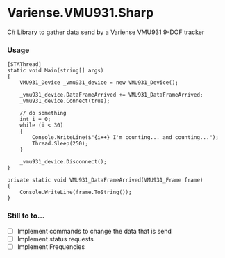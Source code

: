 # Variense.VMU931.Sharp
C# Library to gather data send by a Variense VMU931 9-DOF tracker

### Usage

```
[STAThread]
static void Main(string[] args)
{
    VMU931_Device _vmu931_device = new VMU931_Device();

    _vmu931_device.DataFrameArrived += VMU931_DataFrameArrived;
    _vmu931_device.Connect(true);

    // do something 
    int i = 0;
    while (i < 30)
    {
        Console.WriteLine($"{i++} I'm counting... and counting...");
        Thread.Sleep(250);
    }

    _vmu931_device.Disconnect();
}

private static void VMU931_DataFrameArrived(VMU931_Frame frame)
{
    Console.WriteLine(frame.ToString());
}
```

### Still to to...

- [ ] Implement commands to change the data that is send
- [ ] Implement status requests
- [ ] Implement Frequencies
